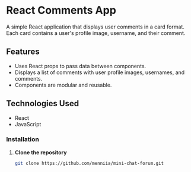 # React Comments App

A simple React application that displays user comments in a card format. Each card contains a user's profile image, username, and their comment.

## Features

- Uses React props to pass data between components.
- Displays a list of comments with user profile images, usernames, and comments.
- Components are modular and reusable.

## Technologies Used

- React
- JavaScript

### Installation

1. **Clone the repository**

   ```bash
   git clone https://github.com/menniia/mini-chat-forum.git
   ```
